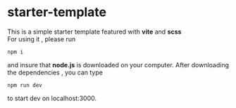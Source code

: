 # starter-template
This is a simple starter template featured with **vite** and **scss** \
For using it , please run  
```console
npm i 
```
and insure that **node.js** is downloaded on your computer.
After downloading the dependencies , you can type 
```console
npm run dev
```
to start dev on localhost:3000.
